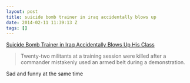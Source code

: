 ```yaml
---
layout: post
title: suicide bomb trainer in iraq accidentally blows up
date: 2014-02-11 11:39:13 Z
tags: []
---
```

[Suicide Bomb Trainer in Iraq Accidentally Blows Up His Class](http://www.nytimes.com/2014/02/11/world/middleeast/suicide-bomb-instructor-accidentally-kills-iraqi-pupils.html?utm\_source=nextdraft&utm\_medium=email&\_r=0)

> Twenty-two militants at a training session were killed after a commander mistakenly used an armed belt during a demonstration.

Sad and funny at the same time
